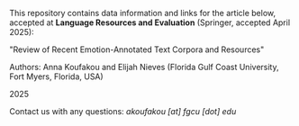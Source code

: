 This repository contains data information and links for the article below, accepted at **Language Resources and Evaluation** (Springer, accepted April 2025):

"Review of Recent Emotion-Annotated Text Corpora and Resources"

Authors: Anna Koufakou and Elijah Nieves (Florida Gulf Coast University, Fort Myers, Florida, USA)

2025

Contact us with any questions: _akoufakou [at] fgcu [dot] edu_
